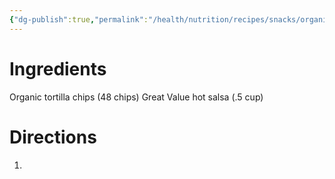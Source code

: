 ```yaml
---
{"dg-publish":true,"permalink":"/health/nutrition/recipes/snacks/organic-tortilla-chips-and-salsa/","tags":["cookmate"]}
---
```




# Ingredients

Organic tortilla chips (48 chips)
Great Value hot salsa (.5 cup)

# Directions

1) 